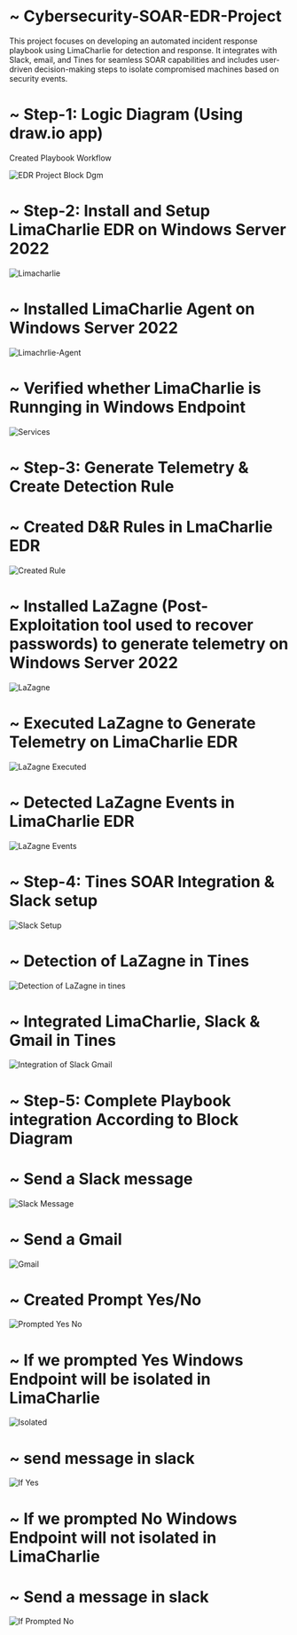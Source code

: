 # ~ Cybersecurity-SOAR-EDR-Project

This project focuses on developing an automated incident response playbook using LimaCharlie for detection and response. It integrates with Slack, email, and Tines for seamless SOAR capabilities and includes user-driven decision-making steps to isolate compromised machines based on security events.

# ~ Step-1: Logic Diagram (Using draw.io app)
Created Playbook Workflow  

![EDR Project Block Dgm](https://github.com/user-attachments/assets/9293ea77-5f12-47a9-9ef3-ccce0614c48e)

# ~ Step-2: Install and Setup LimaCharlie EDR on Windows Server 2022

![Limacharlie](https://github.com/user-attachments/assets/6216ad33-5bb1-484b-b57f-47f3a94e4827)

# ~ Installed LimaCharlie Agent on Windows Server 2022

![Limachrlie-Agent](https://github.com/user-attachments/assets/ae6672d9-078e-4ba8-8b7f-8daf7c8ec462)

# ~ Verified whether LimaCharlie is Runnging in Windows Endpoint 

![Services](https://github.com/user-attachments/assets/cbf8d524-5cea-4832-8468-d8837b1edc18)

# ~ Step-3: Generate Telemetry & Create Detection Rule

# ~ Created D&R Rules in LmaCharlie EDR

![Created Rule](https://github.com/user-attachments/assets/c98e8c38-16ac-45a9-8384-2549c319f6b6)

# ~ Installed LaZagne (Post-Exploitation tool used to recover passwords) to generate telemetry on Windows Server 2022

![LaZagne](https://github.com/user-attachments/assets/7e72b451-0e92-483c-90c9-43c08ce34ef7)

# ~ Executed LaZagne to Generate Telemetry on LimaCharlie EDR

![LaZagne Executed](https://github.com/user-attachments/assets/79474fd0-d3a8-4f25-a3bd-3389a4deebe7)

# ~ Detected LaZagne Events in LimaCharlie EDR 

![LaZagne Events](https://github.com/user-attachments/assets/cc76898e-33d8-43a3-b600-b626fda7329c)

# ~ Step-4: Tines SOAR Integration & Slack setup

![Slack Setup](https://github.com/user-attachments/assets/95be385e-316c-4b78-86c9-2ba8a47b9104)

# ~ Detection of LaZagne in Tines

![Detection of LaZagne in tines](https://github.com/user-attachments/assets/e83c8a6a-fad4-43f2-8adc-85a3abe816e5)

# ~ Integrated LimaCharlie, Slack & Gmail in Tines

![Integration of Slack   Gmail](https://github.com/user-attachments/assets/340cf57e-2ae3-4c83-8372-c1fc51b98548)

# ~ Step-5: Complete Playbook integration According to Block Diagram

# ~ Send a Slack message 

![Slack Message](https://github.com/user-attachments/assets/f9811c7f-0713-4236-869c-c93d7e63879e)

# ~ Send a Gmail 

![Gmail](https://github.com/user-attachments/assets/cf02421c-94dc-4be9-9579-84369fd92134)

# ~ Created Prompt Yes/No

![Prompted Yes No](https://github.com/user-attachments/assets/fb1ac3b4-59a2-4af5-8e6a-b3f3ae60233c)

# ~ If we prompted Yes Windows Endpoint will be isolated in LimaCharlie 

![Isolated](https://github.com/user-attachments/assets/7527e695-4f98-4b32-9766-de5436c5e9fb)

# ~ send message in slack

![If Yes ](https://github.com/user-attachments/assets/50a6e5af-8484-4eec-8655-35a9cd65afd2)

# ~ If we prompted No Windows Endpoint will not isolated in LimaCharlie 

# ~ Send a message in slack

![If Prompted No](https://github.com/user-attachments/assets/a8cf05da-dfce-4900-a38a-1efc5ce6db6f)



